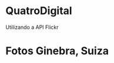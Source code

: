 # QuatroDigital
Utilizando a API Flickr


<!DOCTYPE html>
<html lang="pt-br">

<head>
    <title></title>
    <meta charset="UTF-8">
    <meta name="viewport" content="width=device-width, initial-scale=1">
    <script src="https://ajax.googleapis.com/ajax/libs/jquery/3.2.1/jquery.min.js"></script>
    <script>
        function flickr(user) {
            $.getJSON('http://api.flickr.com/services/feeds/photos_public.gne?id=' + user + '&format=json&jsoncallback=?', function(data) {
                for (i = 0; i < 6; i++) {
                    $("<br><img />").attr("src", data.items[i].media.m).appendTo("#flickr").wrap("<a href='" + data.items[i].link + "' title='" + data.items[i].title + "' target='_blank'><\/a>");
                }
            });
        }
        $(document).ready(function() {
            flickr('68288353@N03');
        });
    </script>
</head>

<body>
    <h1>Fotos Ginebra, Suiza</h1>
    <div id="flickr"></div>
</body>

</html>
